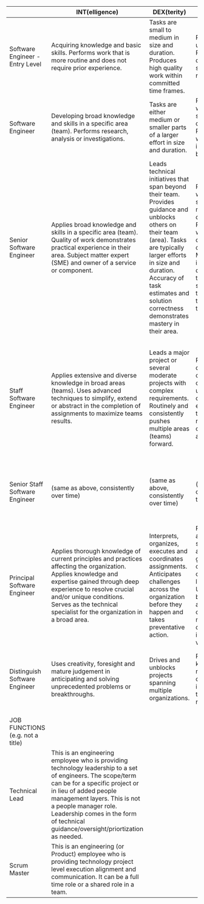 |                      |INT(elligence)                                                                                                                                                                                 |DEX(terity)                                                                                                                                                                                                                                                          |WIS(dom)                                                                                                                                                                                                                           |CHA(risma)                                                                                                                                                                                                 |Experience                                                                             |
|------------------------|-----------------------------------------------------------------------------------------------------------------------------------------------------------------------------------------------|---------------------------------------------------------------------------------------------------------------------------------------------------------------------------------------------------------------------------------------------------------------------|-----------------------------------------------------------------------------------------------------------------------------------------------------------------------------------------------------------------------------------|-----------------------------------------------------------------------------------------------------------------------------------------------------------------------------------------------------------|---------------------------------------------------------------------------------------|
|Software Engineer - Entry Level|Acquiring knowledge and basic skills. Performs work that is more routine and does not require prior experience.                                                                                |Tasks are small to medium in size and duration. Produces high quality work within committed time frames.                                                                                                                                                             |Performs tasks under supervision. Receives direction, solutions and reviews of work.                                                                                                                                               |Effectively and positively communicates (oral & written) with peers. Documents work appropriately.                                                                                                         |Less than 3 years experience.                                                          |
|Software Engineer       |Developing broad knowledge and skills in a specific area (team). Performs research, analysis or investigations.                                                                                |Tasks are either medium or smaller parts of a larger effort in size and duration.                                                                                                                                                                                    |Performs tasks with some supervision or direction. Plans/designs work independently, to be reviewed.                                                                                                                               |Participates in code reviews to assure quality. Contributes to engineering best practices within team.                                                                                                     |Roughly 3+ years experience. Additive to ‘Software Engineer - Entry Level’ experience. |
|Senior Software Engineer|Applies broad knowledge and skills in a specific area (team). Quality of work demonstrates practical experience in their area. Subject matter expert (SME) and owner of a service or component.|Leads technical initiatives that span beyond their team. Provides guidance and unblocks others on their team (area). Tasks are typically larger efforts in size and duration. Accuracy of task estimates and solution correctness demonstrates mastery in their area.|Performs tasks with little supervision and at most general directions. Plans/designs work of high quality with discrete tasks. Makes good informed decisions around; technical solutions, technical debt, time to market tradeoffs.|Provides technical leadership to other engineers and sought for advice. Represents team in project meetings and in communicating with non-technical stakeholders about specific engineering assignments.   |Roughly 5+ years experience. Additive to ‘Software Engineer’ experience.               |
|Staff Software Engineer |Applies extensive and diverse knowledge in broad areas (teams). Uses advanced techniques to simplify, extend or abstract in the completion of assignments to maximize teams results.           |Leads a major project or several moderate projects with complex requirements. Routinely and consistently pushes multiple areas (teams) forward.                                                                                                                      |Receives direction/guidance only in the form of objectives, unless unforeseen conditions emerge. Oversees the work of others needed to complete assignment.                                                                        |Assists upper level management and technical staff as a technical specialist/advisor. Represents the organization across and outside the company. Possesses advanced written and oral communication skills.|Roughly 7+ years experience. Additive to ‘Sr Software Engineer’ experience.            |
|Senior Staff Software Engineer|(same as above, consistently over time)                                                                                                                                                        |(same as above, consistently over time)                                                                                                                                                                                                                              |(same as above, consistently over time)                                                                                                                                                                                            |(same as above, consistently over time)                                                                                                                                                                    |Roughly 9+ years experience. Additive to ‘Sr Software Engineer’ experience.            |
|Principal Software Engineer|Applies thorough knowledge of current principles and practices affecting the organization. Applies knowledge and expertise gained through deep experience to resolve crucial and/or unique conditions. Serves as the technical specialist for the organization in a broad area.|Interprets, organizes, executes and coordinates assignments. Anticipates challenges across the organization before they happen and takes preventative action.                                                                                                        |Receives administrative supervision, assignments are given in the form of general objectives with limits. Understands business need and impact of choices. Makes multi-year decisions to inform technical vision.                  |Routinely interacts with executives, stakeholders, vendors and others.                                                                                                                                     |Roughly 11+ years experience. Additive to ‘Staff Software Engineer’ experience.        |
|Distinguish Software Engineer|Uses creativity, foresight and mature judgement in anticipating and solving unprecedented problems or breakthroughs.                                                                           |Drives and unblocks projects spanning multiple organizations.                                                                                                                                                                                                        |Recommends all key elements needed to carry out critical initiatives (e.g. technology, resources, funds).                                                                                                                          |Possess advanced skills in persuasion and negotiation on critical issues.                                                                                                                                  |Roughly 19+ years experience, Additive to ‘Principal Software Engineer’ experience.    |
|                        |                                                                                                                                                                                               |                                                                                                                                                                                                                                                                     |                                                                                                                                                                                                                                   |                                                                                                                                                                                                           |                                                                                       |
|                        |                                                                                                                                                                                               |                                                                                                                                                                                                                                                                     |                                                                                                                                                                                                                                   |                                                                                                                                                                                                           |                                                                                       |
|JOB FUNCTIONS (e.g. not a title)|                                                                                                                                                                                               |                                                                                                                                                                                                                                                                     |                                                                                                                                                                                                                                   |                                                                                                                                                                                                           |                                                                                       |
|Technical Lead          |This is an engineering employee who is providing technology leadership to a set of engineers. The scope/term can be for a specific project or in lieu of added people management layers. This is not a people manager role. Leadership comes in the form of technical guidance/oversight/priortization as needed.|                                                                                                                                                                                                                                                                     |                                                                                                                                                                                                                                   |                                                                                                                                                                                                           |                                                                                       |
|Scrum Master            |This is an engineering (or Product) employee who is providing technology project level execution alignment and communication.  It can be a full time role or a shared role in a team.          |                                                                                                                                                                                                                                                                     |                                                                                                                                                                                                                                   |                                                                                                                                                                                                           |                                                                                       |
